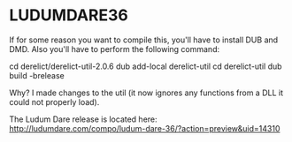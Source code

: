 # LUDUMDARE36
If for some reason you want to compile this, you'll have to install DUB and DMD. Also you'll have to perform the following command:

cd derelict/derelict-util-2.0.6
dub add-local derelict-util
cd derelict-util
dub build -brelease

Why? I made changes to the util (it now ignores any functions from a DLL it could not properly load).


The Ludum Dare release is located here: http://ludumdare.com/compo/ludum-dare-36/?action=preview&uid=14310

